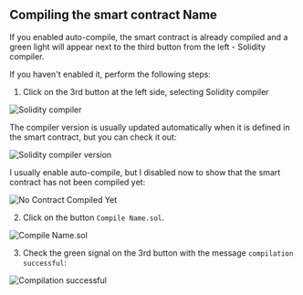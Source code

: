 ## Compiling the smart contract Name

If you enabled auto-compile, the smart contract is already compiled and a green light will appear next to the third button from the left - Solidity compiler.

If you haven't enabled it, perform the following steps:

1. Click on the 3rd button at the left side, selecting Solidity compiler

![Solidity compiler](../../images/remix/image-13.png)

The compiler version is usually updated automatically when it is defined in the smart contract, but you can check it out:

![Solidity compiler version](../../images/remix/image-14.png)

I usually enable auto-compile, but I disabled now to show that the smart contract has not been compiled yet:

![No Contract Compiled Yet](../../images/remix/image-15.png)

2. Click on the button `Compile Name.sol`.

![Compile Name.sol](../../images/remix/image-16.png)

3. Check the green signal on the 3rd button with the message `compilation successful`:

![Compilation successful](../../images/remix/image-17.png)

